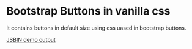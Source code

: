 # Bootstrap Buttons in vanilla css

It contains buttons in default size using css uased in bootstrap buttons.

<a href="https://jsbin.com/famohid/edit?output">JSBIN demo output </a>